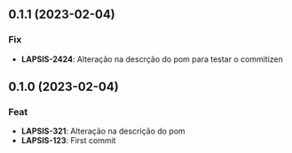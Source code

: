 ## 0.1.1 (2023-02-04)

### Fix

- **LAPSIS-2424**: Alteração na descrção do pom para testar o commitizen

## 0.1.0 (2023-02-04)

### Feat

- **LAPSIS-321**: Alteração na descrição do pom
- **LAPSIS-123**: First commit
